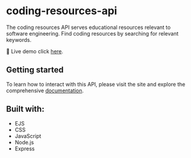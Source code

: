 # coding-resources-api
The coding resources API serves educational resources relevant to software engineering. Find coding resources by searching for relevant keywords. 

🔗 Live demo click [here](https://coding-resources-api.onrender.com/).

## Getting started
To learn how to interact with this API, please visit the site and explore the comprehensive [documentation](https://the-coding-resources-api.up.railway.app/#docs).

## Built with:
- EJS
- CSS
- JavaScript
- Node.js
- Express
